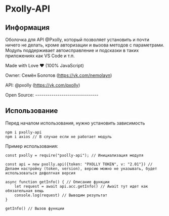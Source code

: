 # Pxolly-API
## Информация
Оболочка для API @Pxolly, который позволяет установить и почти ничего не делать, кроме авторизации и вызова методов с параметрами. Модуль поддерживает автоисправление и подсказки в таких приложениях как VS Code и т.п.

Made with Love ❤️ (100% JavaScript)

Owner: Семён Болотов (https://vk.com/nemolayn)

API: @pxolly (https://vk.com/pxolly)

Open Source: -------------------------------

## Использование
Перед началом использования, нужно установить зависимость
```
npm i pxolly-api
npm i axios // В случае если не работает модуль
```
Пример использования:
```
const pxolly = require("pxolly-api"); // Инициализация модуля

const api = new pxolly.api({token: "PXOLLY TOKEN", v: "2.01"}) // Делаем настройку (token, version), версию можно не указывать, будет использоваться дефолтная версия

async function getInfo() { // Описание функции
    let request = await api.acc.getInfo() // Await тут идет как обязательная вещь
    console.log(request) // Выводим результат
}

getInfo() // Вызов функции 
```